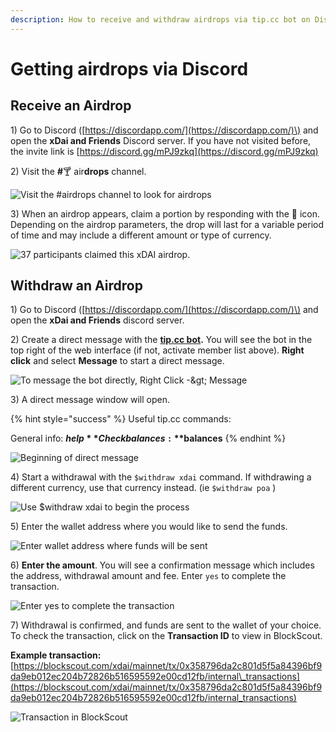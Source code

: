 ```yaml
---
description: How to receive and withdraw airdrops via tip.cc bot on Discord
---
```


# Getting airdrops via Discord

## Receive an Airdrop

1\) Go to Discord \([https://discordapp.com/](https://discordapp.com/)\) and open the **xDai and Friends** Discord server. If you have not visited before, the invite link is [https://discord.gg/mPJ9zkq](https://discord.gg/mPJ9zkq)

2\) Visit the **\#**🍸 air**drops** channel.

![Visit the \#airdrops channel to look for airdrops](../../../.gitbook/assets/drops.png)

3\) When an airdrop appears, claim a portion by responding with the 🎉 icon. Depending on the airdrop parameters, the drop will last for a variable period of time and may include a different amount or type of currency.

![37 participants claimed this xDAI airdrop.](../../../.gitbook/assets/airdrop_appears.png)

## Withdraw an Airdrop

1\) Go to Discord \([https://discordapp.com/](https://discordapp.com/)\) and open the **xDai and Friends** discord server.

2\) Create a direct message with the [**tip.cc bot**](https://top.gg/bot/617037497574359050)**.** You will see the bot in the top right of the web interface \(if not, activate member list above\). **Right click** and select **Message** to start a direct message.

![To message the bot directly, Right Click -&amp;gt; Message](../../../.gitbook/assets/bot2.png)

3\) A direct message window will open.

{% hint style="success" %}
Useful tip.cc commands:

General info: **$help**  
Check balances: **$balances**
{% endhint %}

![Beginning of direct message](../../../.gitbook/assets/screen-shot-2019-10-15-at-9.46.14-am.png)

4\) Start a withdrawal with the `$withdraw xdai` command. If withdrawing a different currency, use that currency instead. \(ie `$withdraw poa` \)

![Use $withdraw xdai to begin the process](../../../.gitbook/assets/screen-shot-2019-10-15-at-9.47.01-am.png)

5\) Enter the wallet address where you would like to send the funds.

![Enter wallet address where funds will be sent](../../../.gitbook/assets/screen-shot-2019-10-15-at-9.47.08-am.png)

6\) **Enter the amount**. You will see a confirmation message which includes the address, withdrawal amount and fee. Enter `yes` to complete the transaction.

![Enter yes to complete the transaction](../../../.gitbook/assets/screen-shot-2019-10-15-at-9.47.27-am.png)

7\) Withdrawal is confirmed, and funds are sent to the wallet of your choice. To check the transaction, click on the **Transaction ID** to view in BlockScout.

**Example transaction:** [https://blockscout.com/xdai/mainnet/tx/0x358796da2c801d5f5a84396bf9da9eb012ec204b72826b516595592e00cd12fb/internal\_transactions](https://blockscout.com/xdai/mainnet/tx/0x358796da2c801d5f5a84396bf9da9eb012ec204b72826b516595592e00cd12fb/internal_transactions)

![Transaction in BlockScout](../../../.gitbook/assets/screen-shot-2019-10-15-at-9.47.36-am.png)

